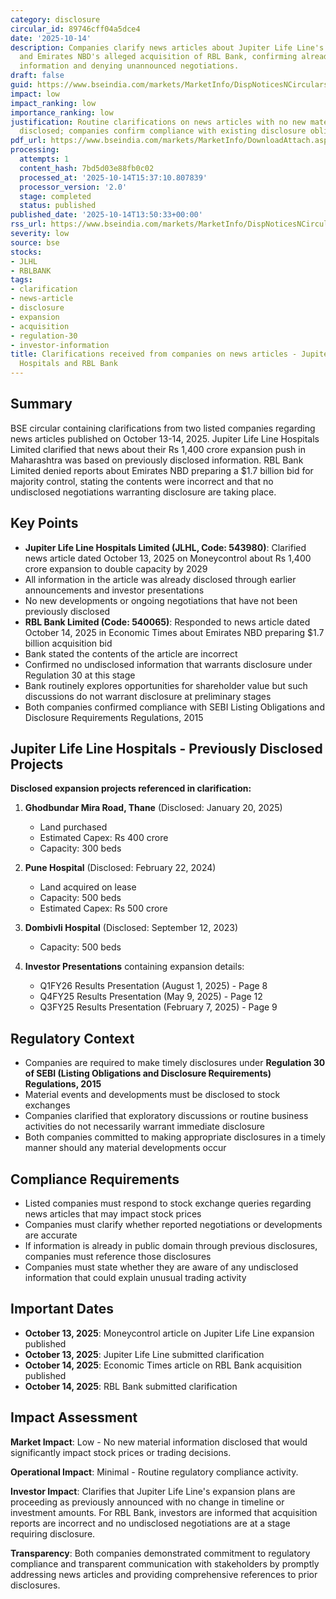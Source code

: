 ```yaml
---
category: disclosure
circular_id: 89746cff04a5dce4
date: '2025-10-14'
description: Companies clarify news articles about Jupiter Life Line's expansion plans
  and Emirates NBD's alleged acquisition of RBL Bank, confirming already disclosed
  information and denying unannounced negotiations.
draft: false
guid: https://www.bseindia.com/markets/MarketInfo/DispNoticesNCirculars.aspx?Noticeid={656CA04D-CB78-407D-B09D-75DB6D445423}&noticeno=20251014-51&dt=10/14/2025&icount=51&totcount=59&flag=0
impact: low
impact_ranking: low
importance_ranking: low
justification: Routine clarifications on news articles with no new material information
  disclosed; companies confirm compliance with existing disclosure obligations
pdf_url: https://www.bseindia.com/markets/MarketInfo/DownloadAttach.aspx?id=20251014-51&attachedId=419ab6c6-d69f-4ca1-99e7-52de6984d188
processing:
  attempts: 1
  content_hash: 7bd5d03e88fb0c02
  processed_at: '2025-10-14T15:37:10.807839'
  processor_version: '2.0'
  stage: completed
  status: published
published_date: '2025-10-14T13:50:33+00:00'
rss_url: https://www.bseindia.com/markets/MarketInfo/DispNoticesNCirculars.aspx?Noticeid={656CA04D-CB78-407D-B09D-75DB6D445423}&noticeno=20251014-51&dt=10/14/2025&icount=51&totcount=59&flag=0
severity: low
source: bse
stocks:
- JLHL
- RBLBANK
tags:
- clarification
- news-article
- disclosure
- expansion
- acquisition
- regulation-30
- investor-information
title: Clarifications received from companies on news articles - Jupiter Life Line
  Hospitals and RBL Bank
---
```


## Summary

BSE circular containing clarifications from two listed companies regarding news articles published on October 13-14, 2025. Jupiter Life Line Hospitals Limited clarified that news about their Rs 1,400 crore expansion push in Maharashtra was based on previously disclosed information. RBL Bank Limited denied reports about Emirates NBD preparing a $1.7 billion bid for majority control, stating the contents were incorrect and that no undisclosed negotiations warranting disclosure are taking place.

## Key Points

- **Jupiter Life Line Hospitals Limited (JLHL, Code: 543980)**: Clarified news article dated October 13, 2025 on Moneycontrol about Rs 1,400 crore expansion to double capacity by 2029
- All information in the article was already disclosed through earlier announcements and investor presentations
- No new developments or ongoing negotiations that have not been previously disclosed
- **RBL Bank Limited (Code: 540065)**: Responded to news article dated October 14, 2025 in Economic Times about Emirates NBD preparing $1.7 billion acquisition bid
- Bank stated the contents of the article are incorrect
- Confirmed no undisclosed information that warrants disclosure under Regulation 30 at this stage
- Bank routinely explores opportunities for shareholder value but such discussions do not warrant disclosure at preliminary stages
- Both companies confirmed compliance with SEBI Listing Obligations and Disclosure Requirements Regulations, 2015

## Jupiter Life Line Hospitals - Previously Disclosed Projects

**Disclosed expansion projects referenced in clarification:**

1. **Ghodbundar Mira Road, Thane** (Disclosed: January 20, 2025)
   - Land purchased
   - Estimated Capex: Rs 400 crore
   - Capacity: 300 beds

2. **Pune Hospital** (Disclosed: February 22, 2024)
   - Land acquired on lease
   - Capacity: 500 beds
   - Estimated Capex: Rs 500 crore

3. **Dombivli Hospital** (Disclosed: September 12, 2023)
   - Capacity: 500 beds

4. **Investor Presentations** containing expansion details:
   - Q1FY26 Results Presentation (August 1, 2025) - Page 8
   - Q4FY25 Results Presentation (May 9, 2025) - Page 12
   - Q3FY25 Results Presentation (February 7, 2025) - Page 9

## Regulatory Context

- Companies are required to make timely disclosures under **Regulation 30 of SEBI (Listing Obligations and Disclosure Requirements) Regulations, 2015**
- Material events and developments must be disclosed to stock exchanges
- Companies clarified that exploratory discussions or routine business activities do not necessarily warrant immediate disclosure
- Both companies committed to making appropriate disclosures in a timely manner should any material developments occur

## Compliance Requirements

- Listed companies must respond to stock exchange queries regarding news articles that may impact stock prices
- Companies must clarify whether reported negotiations or developments are accurate
- If information is already in public domain through previous disclosures, companies must reference those disclosures
- Companies must state whether they are aware of any undisclosed information that could explain unusual trading activity

## Important Dates

- **October 13, 2025**: Moneycontrol article on Jupiter Life Line expansion published
- **October 13, 2025**: Jupiter Life Line submitted clarification
- **October 14, 2025**: Economic Times article on RBL Bank acquisition published
- **October 14, 2025**: RBL Bank submitted clarification

## Impact Assessment

**Market Impact**: Low - No new material information disclosed that would significantly impact stock prices or trading decisions.

**Operational Impact**: Minimal - Routine regulatory compliance activity.

**Investor Impact**: Clarifies that Jupiter Life Line's expansion plans are proceeding as previously announced with no change in timeline or investment amounts. For RBL Bank, investors are informed that acquisition reports are incorrect and no undisclosed negotiations are at a stage requiring disclosure.

**Transparency**: Both companies demonstrated commitment to regulatory compliance and transparent communication with stakeholders by promptly addressing news articles and providing comprehensive references to prior disclosures.